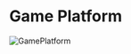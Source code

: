 # Game Platform
![GamePlatform](https://github.com/user-attachments/assets/1305ca2e-7610-4445-a1cf-994e37058929)
